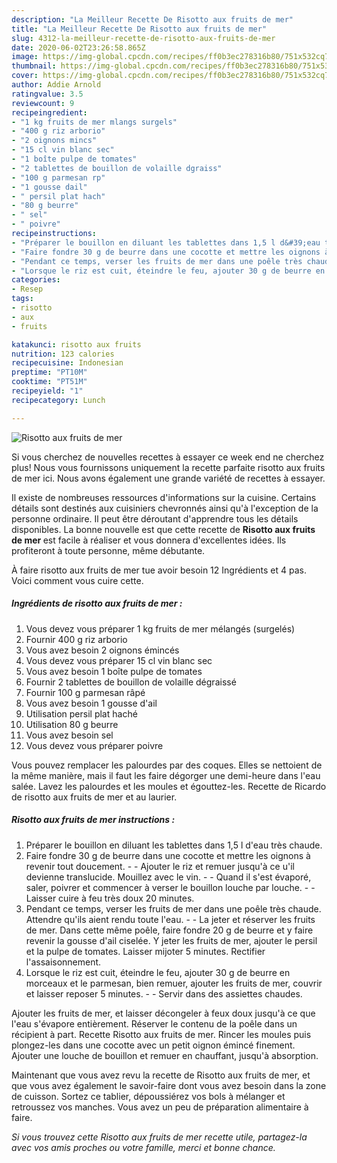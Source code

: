 ```yaml
---
description: "La Meilleur Recette De Risotto aux fruits de mer"
title: "La Meilleur Recette De Risotto aux fruits de mer"
slug: 4312-la-meilleur-recette-de-risotto-aux-fruits-de-mer
date: 2020-06-02T23:26:58.865Z
image: https://img-global.cpcdn.com/recipes/ff0b3ec278316b80/751x532cq70/risotto-aux-fruits-de-mer-photo-principale-de-la-recette.jpg
thumbnail: https://img-global.cpcdn.com/recipes/ff0b3ec278316b80/751x532cq70/risotto-aux-fruits-de-mer-photo-principale-de-la-recette.jpg
cover: https://img-global.cpcdn.com/recipes/ff0b3ec278316b80/751x532cq70/risotto-aux-fruits-de-mer-photo-principale-de-la-recette.jpg
author: Addie Arnold
ratingvalue: 3.5
reviewcount: 9
recipeingredient:
- "1 kg fruits de mer mlangs surgels"
- "400 g riz arborio"
- "2 oignons mincs"
- "15 cl vin blanc sec"
- "1 boîte pulpe de tomates"
- "2 tablettes de bouillon de volaille dgraiss"
- "100 g parmesan rp"
- "1 gousse dail"
- " persil plat hach"
- "80 g beurre"
- " sel"
- " poivre"
recipeinstructions:
- "Préparer le bouillon en diluant les tablettes dans 1,5 l d&#39;eau très chaude."
- "Faire fondre 30 g de beurre dans une cocotte et mettre les oignons à revenir tout doucement.  Ajouter le riz et remuer jusqu&#39;à ce u&#39;il devienne translucide. Mouillez avec le vin.   Quand il s&#39;est évaporé, saler, poivrer et commencer à verser le bouillon louche par louche.  Laisser cuire à feu très doux 20 minutes."
- "Pendant ce temps, verser les fruits de mer dans une poêle très chaude. Attendre qu&#39;ils aient rendu toute l&#39;eau.  La jeter et réserver les fruits de mer. Dans cette même poêle, faire fondre 20 g de beurre et y faire revenir la gousse d&#39;ail ciselée. Y jeter les fruits de mer, ajouter le persil et la pulpe de tomates. Laisser mijoter 5 minutes. Rectifier l&#39;assaisonnement."
- "Lorsque le riz est cuit, éteindre le feu, ajouter 30 g de beurre en morceaux et le parmesan, bien remuer, ajouter les fruits de mer, couvrir et laisser reposer 5 minutes.  Servir dans des assiettes chaudes."
categories:
- Resep
tags:
- risotto
- aux
- fruits

katakunci: risotto aux fruits 
nutrition: 123 calories
recipecuisine: Indonesian
preptime: "PT10M"
cooktime: "PT51M"
recipeyield: "1"
recipecategory: Lunch

---
```



![Risotto aux fruits de mer](https://img-global.cpcdn.com/recipes/ff0b3ec278316b80/751x532cq70/risotto-aux-fruits-de-mer-photo-principale-de-la-recette.jpg)

Si vous cherchez de nouvelles recettes à essayer ce week end ne cherchez plus! Nous vous fournissons uniquement la recette parfaite risotto aux fruits de mer ici. Nous avons également une grande variété de recettes à essayer.

Il existe de nombreuses ressources d'informations sur la cuisine. Certains détails sont destinés aux cuisiniers chevronnés ainsi qu'à l'exception de la personne ordinaire. Il peut être déroutant d'apprendre tous les détails disponibles. La bonne nouvelle est que cette recette de <strong> Risotto aux fruits de mer </strong> est facile à réaliser et vous donnera d'excellentes idées. Ils profiteront à toute personne, même débutante.

<!--inarticleads1-->

À faire risotto aux fruits de mer tue avoir besoin 12 Ingrédients et 4 pas. Voici comment vous cuire cette.

##### Ingrédients de risotto aux fruits de mer :

1. Vous devez vous préparer 1 kg fruits de mer mélangés (surgelés)
1. Fournir 400 g riz arborio
1. Vous avez besoin 2 oignons émincés
1. Vous devez vous préparer 15 cl vin blanc sec
1. Vous avez besoin 1 boîte pulpe de tomates
1. Fournir 2 tablettes de bouillon de volaille dégraissé
1. Fournir 100 g parmesan râpé
1. Vous avez besoin 1 gousse d&#39;ail
1. Utilisation  persil plat haché
1. Utilisation 80 g beurre
1. Vous avez besoin  sel
1. Vous devez vous préparer  poivre


Vous pouvez remplacer les palourdes par des coques. Elles se nettoient de la même manière, mais il faut les faire dégorger une demi-heure dans l&#39;eau salée. Lavez les palourdes et les moules et égouttez-les. Recette de Ricardo de risotto aux fruits de mer et au laurier. 

<!--inarticleads2-->

##### Risotto aux fruits de mer instructions :

1. Préparer le bouillon en diluant les tablettes dans 1,5 l d&#39;eau très chaude.
1. Faire fondre 30 g de beurre dans une cocotte et mettre les oignons à revenir tout doucement. -  - Ajouter le riz et remuer jusqu&#39;à ce u&#39;il devienne translucide. Mouillez avec le vin.  -  - Quand il s&#39;est évaporé, saler, poivrer et commencer à verser le bouillon louche par louche. -  - Laisser cuire à feu très doux 20 minutes.
1. Pendant ce temps, verser les fruits de mer dans une poêle très chaude. Attendre qu&#39;ils aient rendu toute l&#39;eau. -  - La jeter et réserver les fruits de mer. Dans cette même poêle, faire fondre 20 g de beurre et y faire revenir la gousse d&#39;ail ciselée. Y jeter les fruits de mer, ajouter le persil et la pulpe de tomates. Laisser mijoter 5 minutes. Rectifier l&#39;assaisonnement.
1. Lorsque le riz est cuit, éteindre le feu, ajouter 30 g de beurre en morceaux et le parmesan, bien remuer, ajouter les fruits de mer, couvrir et laisser reposer 5 minutes. -  - Servir dans des assiettes chaudes.


Ajouter les fruits de mer, et laisser décongeler à feux doux jusqu&#39;à ce que l&#39;eau s&#39;évapore entièrement. Réserver le contenu de la poêle dans un récipient à part. Recette Risotto aux fruits de mer. Rincer les moules puis plongez-les dans une cocotte avec un petit oignon émincé finement. Ajouter une louche de bouillon et remuer en chauffant, jusqu&#39;à absorption. 

<!--inarticleads1-->

<p>
Maintenant que vous avez revu la recette de Risotto aux fruits de mer, et que vous avez également le savoir-faire dont vous avez besoin dans la zone de cuisson. Sortez ce tablier, dépoussiérez vos bols à mélanger et retroussez vos manches. Vous avez un peu de préparation alimentaire à faire.
</p>

<p>
<i>Si vous trouvez cette Risotto aux fruits de mer recette utile, partagez-la avec vos amis proches ou votre famille, merci et bonne chance.</i>
</p>
